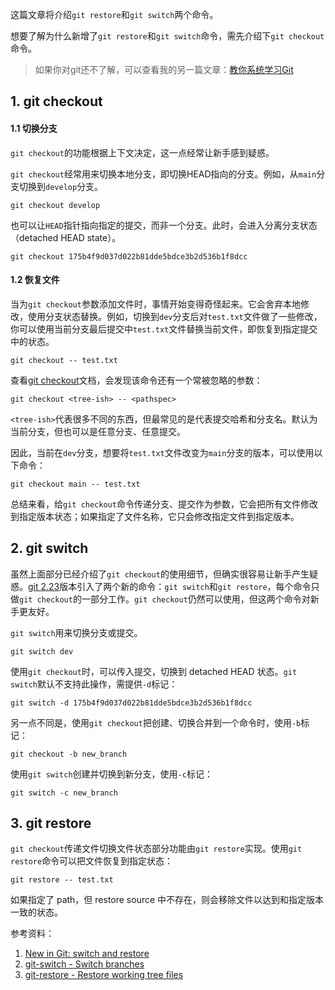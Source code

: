 这篇文章将介绍`git restore`和`git switch`两个命令。

想要了解为什么新增了`git restore`和`git switch`命令，需先介绍下`git checkout`命令。

> 如果你对git还不了解，可以查看我的另一篇文章：[教你系统学习Git](https://github.com/pro648/tips/blob/master/sources/%E6%95%99%E4%BD%A0%E7%B3%BB%E7%BB%9F%E5%AD%A6%E4%B9%A0Git.md)

## 1. git checkout

#### 1.1 切换分支

`git checkout`的功能根据上下文决定，这一点经常让新手感到疑惑。

`git checkout`经常用来切换本地分支，即切换HEAD指向的分支。例如，从`main`分支切换到`develop`分支。

```
git checkout develop
```

也可以让`HEAD`指针指向指定的提交，而非一个分支。此时，会进入分离分支状态（detached HEAD state）。

```
git checkout 175b4f9d037d022b81dde5bdce3b2d536b1f8dcc
```

#### 1.2 恢复文件

当为`git checkout`参数添加文件时，事情开始变得奇怪起来。它会舍弃本地修改，使用分支状态替换。例如，切换到`dev`分支后对`test.txt`文件做了一些修改，你可以使用当前分支最后提交中`test.txt`文件替换当前文件，即恢复到指定提交中的状态。

```
git checkout -- test.txt
```

查看[git checkout](https://git-scm.com/docs/git-checkout)文档，会发现该命令还有一个常被忽略的参数：

```
git checkout <tree-ish> -- <pathspec>
```

`<tree-ish>`代表很多不同的东西，但最常见的是代表提交哈希和分支名。默认为当前分支，但也可以是任意分支、任意提交。

因此，当前在`dev`分支，想要将`test.txt`文件改变为`main`分支的版本，可以使用以下命令：

```
git checkout main -- test.txt
```

总结来看，给`git checkout`命令传递分支、提交作为参数，它会把所有文件修改到指定版本状态；如果指定了文件名称，它只会修改指定文件到指定版本。

## 2. git switch

虽然上面部分已经介绍了`git checkout`的使用细节，但确实很容易让新手产生疑惑。[git 2.23](https://github.com/git/git/blob/master/Documentation/RelNotes/2.23.0.txt#L61-L65)版本引入了两个新的命令：`git switch`和`git restore`，每个命令只做`git checkout`的一部分工作。`git checkout`仍然可以使用，但这两个命令对新手更友好。

`git switch`用来切换分支或提交。

```
git switch dev
```

使用`git checkout`时，可以传入提交，切换到 detached HEAD 状态。`git switch`默认不支持此操作，需提供`-d`标记：

```
git switch -d 175b4f9d037d022b81dde5bdce3b2d536b1f8dcc
```

另一点不同是，使用`git checkout`把创建、切换合并到一个命令时，使用`-b`标记：

```
git checkout -b new_branch
```

使用`git switch`创建并切换到新分支，使用`-c`标记：

```
git switch -c new_branch
```

## 3. git restore

`git checkout`传递文件切换文件状态部分功能由`git restore`实现。使用`git restore`命令可以把文件恢复到指定状态：

```
git restore -- test.txt
```

如果指定了 path，但 restore source 中不存在，则会移除文件以达到和指定版本一致的状态。

参考资料：

1. [New in Git: switch and restore](https://www.banterly.net/2021/07/31/new-in-git-switch-and-restore/?continueFlag=65051129bd6365f9163e3a0181eccf48)
2. [git-switch - Switch branches](https://git-scm.com/docs/git-switch)
3. [git-restore - Restore working tree files](https://git-scm.com/docs/git-restore)

